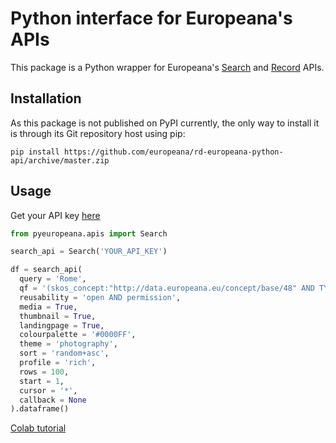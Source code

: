 # Python interface for Europeana's APIs

This package is a Python wrapper for Europeana's [Search](https://pro.europeana.eu/page/search) and [Record](https://pro.europeana.eu/page/record) APIs.

## Installation

As this package is not published on PyPI currently, the only way to install it is through its Git repository host using pip:

`pip install https://github.com/europeana/rd-europeana-python-api/archive/master.zip`

## Usage

Get your API key [here](https://pro.europeana.eu/pages/get-api)

```python
from pyeuropeana.apis import Search

search_api = Search('YOUR_API_KEY')

df = search_api(
  query = 'Rome',
  qf = '(skos_concept:"http://data.europeana.eu/concept/base/48" AND TYPE:IMAGE)'
  reusability = 'open AND permission',
  media = True,
  thumbnail = True,
  landingpage = True,
  colourpalette = '#0000FF',
  theme = 'photography',
  sort = 'random+asc',
  profile = 'rich',
  rows = 100,
  start = 1,
  cursor = '*',
  callback = None
).dataframe()
```

[Colab tutorial](https://colab.research.google.com/drive/1VZJn9JKqziSF2jVQz1HRsvgbUZ0FM7qD?usp=sharing)
